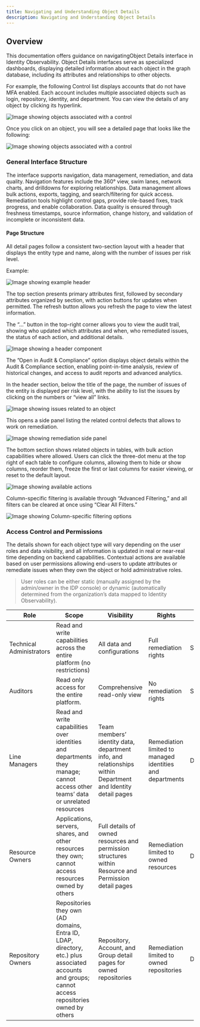 ```yaml
---
title: Navigating and Understanding Object Details 
description: Navigating and Understanding Object Details
---
```


## Overview

This documentation offers guidance on navigatingObject Details interface in Identity Observability. Object Details interfaces serve as specialized dashboards, displaying detailed information about each object in the graph database, including its attributes and relationships to other objects. 

For example, the following Control list displays accounts that do not have MFA enabled. Each account includes multiple associated objects such as login, repository, identity, and department. You can view the details of any object by clicking its hyperlink. 
 
 ![Image showing objects associated with a control](Media/objects.png "Image showing objects associated with a control")

Once you click on an object, you will see a detailed page that looks like the following: 

 ![Image showing objects associated with a control](Media/objdetailexample.png "Image showing objects associated with a control")

### General Interface Structure

The interface supports navigation, data management, remediation, and data quality. Navigation features include the 360° view, swim lanes, network charts, and drilldowns for exploring relationships. Data management allows bulk actions, exports, tagging, and search/filtering for quick access. Remediation tools highlight control gaps, provide role-based fixes, track progress, and enable collaboration. Data quality is ensured through freshness timestamps, source information, change history, and validation of incomplete or inconsistent data. 

#### Page Structure 

All detail pages follow a consistent two-section layout with a header that displays the entity type and name, along with the number of issues per risk level. 

Example: 

 ![Image showing example header](Media/header.png "Image showing example of a header")


The top section presents primary attributes first, followed by secondary attributes organized by section, with action buttons for updates when permitted. The refresh button allows you refresh the page to view the latest information. 

The “…” button in the top-right corner allows you to view the audit trail, showing who updated which attributes and when, who remediated issues, the status of each action, and additional details.

 ![Image showing a header component](Media/dotsbtn.png "Image showing a header component")

The ”Open in Audit & Compliance” option displays object details within the Audit & Compliance section, enabling point-in-time analysis, review of historical changes, and access to audit reports and advanced analytics. 

In the header section, below the title of the page, the number of issues of the entity is displayed per risk level, with the ability to list the issues by clicking on the numbers or “view all” links.  

  ![Image showing issues related to an object](Media/objissues.png "Image showing issues related to an object")

This opens a side panel listing the related control defects that allows to work on remediation. 

 ![Image showing remediation side panel](Media/remediatesidepanel.png "Image showing remediation side panel")
 
The bottom section shows related objects in tables, with bulk action capabilities where allowed. Users can click the three-dot menu at the top right of each table to configure columns, allowing them to hide or show columns, reorder them, freeze the first or last columns for easier viewing, or reset to the default layout. 
 
 ![Image showing available actions](Media/objectactions.png "Image showing available actions")


Column-specific filtering is available through “Advanced Filtering,” and all filters can be cleared at once using “Clear All Filters.” 

 ![Image showing Column-specific filtering options](Media/configure-columns.png "Image showing Column-specific filtering options")

### Access Control and Permissions

The details shown for each object type will vary depending on the user roles and data visibility, and all information is updated in real or near-real time depending on backend capabilities. Contextual actions are available based on user permissions allowing end-users to update attributes or remediate issues when they own the object or hold administrative roles.

> User roles can be either static (manually assigned by the admin/owner in the IDP console) or dynamic (automatically determined from the organization’s data mapped to Identity Observability).

| Role                 | Scope                                                                                           | Visibility                                                                                          | Rights                                          | Type                                   |
|-----------------------|-------------------------------------------------------------------------------------------------|----------------------------------------------------------------------------------------------------|------------------------------------------------|----------------------------------------|
| Technical Administrators | Read and write capabilities across the entire platform (no restrictions)                        | All data and configurations                                                                         | Full remediation rights                         | Static    |
| Auditors              | Read only access for the entire platform.                                                       | Comprehensive read-only view                                                                       | No remediation rights                           | Static   |
| Line Managers         | Read and write capabilities over identities and departments they manage; cannot access other teams’ data or unrelated resources | Team members’ identity data, department info, and relationships within Department and Identity detail pages | Remediation limited to managed identities and departments | Dynamic |
| Resource Owners       | Applications, servers, shares, and other resources they own; cannot access resources owned by others | Full details of owned resources and permission structures within Resource and Permission detail pages | Remediation limited to owned resources          | Dynamic |
| Repository Owners     | Repositories they own (AD domains, Entra ID, LDAP, directory, etc.) plus associated accounts and groups; cannot access repositories owned by others | Repository, Account, and Group detail pages for owned repositories                                 | Remediation limited to owned repositories       | Dynamic |
